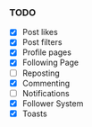 ### TODO

- [x] Post likes
- [x] Post filters
- [x] Profile pages
- [x] Following Page
- [ ] Reposting
- [x] Commenting
- [ ] Notifications
- [x] Follower System
- [x] Toasts
